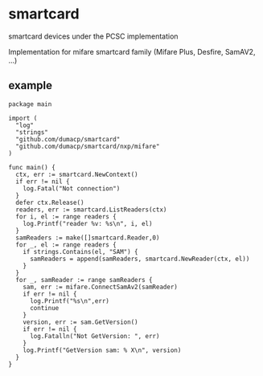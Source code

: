 # smartcard
smartcard devices under the PCSC implementation

Implementation for mifare smartcard family (Mifare Plus, Desfire, SamAV2, ...)

## example
```
package main

import (
  "log"
  "strings"
  "github.com/dumacp/smartcard"
  "github.com/dumacp/smartcard/nxp/mifare"
)

func main() {
  ctx, err := smartcard.NewContext()
  if err != nil {
    log.Fatal("Not connection")
  }
  defer ctx.Release()
  readers, err := smartcard.ListReaders(ctx)
  for i, el := range readers {
    log.Printf("reader %v: %s\n", i, el)
  }
  samReaders := make([]smartcard.Reader,0)
  for _, el := range readers {
    if strings.Contains(el, "SAM") {
      samReaders = append(samReaders, smartcard.NewReader(ctx, el))
    }
  }
  for _, samReader := range samReaders {
    sam, err := mifare.ConnectSamAv2(samReader)
    if err != nil {
      log.Printf("%s\n",err)
      continue
    }
    version, err := sam.GetVersion()
    if err != nil {
      log.Fatalln("Not GetVersion: ", err)
    }
    log.Printf("GetVersion sam: % X\n", version)
  }
}
```
